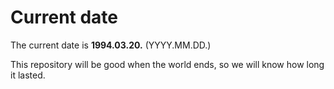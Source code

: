 # Current date

The current date is **1994.03.20.** (YYYY.MM.DD.)

This repository will be good when the world ends, so we will know how long it lasted.
